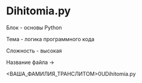 # Dihitomia.py

Блок - основы Python

Тема - логика программного кода

Сложность - высокая

Название файла ->

<ВАША_ФАМИЛИЯ_ТРАНСЛИТОМ>0UDihitomia.py